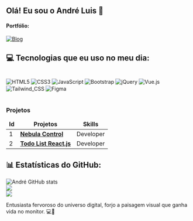 
## Olá! Eu sou o André Luis 👋

#### Portfólio:
[![Blog](https://img.shields.io/website?label=Portfólio&style=for-the-badge&url=https://bit.ly/andreLuuis)](https://portfolio-andre-luis.vercel.app/)


## 💻 Tecnologias que eu uso no meu dia:

<div style="display: inline_block"><br/>
    <img align="center" alt="HTML5" src="https://img.shields.io/badge/HTML5-E34F26?style=for-the-badge&logo=html5&logoColor=white" />
    <img align="center" alt="CSS3" src="https://img.shields.io/badge/CSS3-1572B6?style=for-the-badge&logo=css3&logoColor=white" />
    <img align="center" alt="JavaScript" src="https://img.shields.io/badge/JavaScript-F7DF1E?style=for-the-badge&logo=javascript&logoColor=black" />
    <img align="center" alt="Bootstrap" src="https://img.shields.io/badge/Bootstrap-563D7C?style=for-the-badge&logo=bootstrap&logoColor=white" />
    <img align="center" alt="jQuery" src="https://img.shields.io/badge/jQuery-0769AD?style=for-the-badge&logo=jquery&logoColor=white" />
    <img align="center" alt="Vue.js" src="https://img.shields.io/badge/Vue.js-35495E?style=for-the-badge&logo=vue.js&logoColor=4FC08D" />
    <img align="center" alt="Tailwind_CSS" src="https://img.shields.io/badge/Tailwind_CSS-38B2AC?style=for-the-badge&logo=tailwind-css&logoColor=white" />
    <img align="center" alt="Figma" src="https://img.shields.io/badge/Figma-F24E1E?style=for-the-badge&logo=figma&logoColor=white" />
</div><br/>

<h3>Projetos</h3>
<table>
    <thead align="center">
        <tr border: none;>
            <td><b>Id</b></td>
	    <td><b>Projetos</b></td>
	    <td><b>Skills</b></td>
        </tr>
    </thead>
    <tbody>
	<tr>
		<td>1</td>
            	<td><a href="https://github.com/andreLuisPires/Nebula-Control"><b>Nebula Control</b></a></td>
		<td>Developer</td>
        </tr>
    	<tr>
		<td>2</td>
            	<td><a href="https://github.com/PhilipeeX/jedis-project?tab=readme-ov-file#jedis-project"><b>Todo List React.js</b></a></td>
		<td>Developer</td>
        </tr>
	 <tr>
    </tbody>
</table>


## 📊 Estatísticas do GitHub:
![André GitHub stats](https://github-readme-stats.vercel.app/api?username=andreLuisPires&show_icons=true&theme=dracula)<br/>
![](https://github-readme-streak-stats.herokuapp.com/?user=andreLuisPires&theme=dracula-green&hide_border=true)<br/>
![](https://github-readme-stats.vercel.app/api/top-langs/?username=andreLuisPires&theme=dracula-green&hide_border=true&include_all_commits=true&count_private=true&layout=compact)

Entusiasta fervoroso do universo digital, forjo a paisagem visual que ganha vida no monitor. 💻🚀
